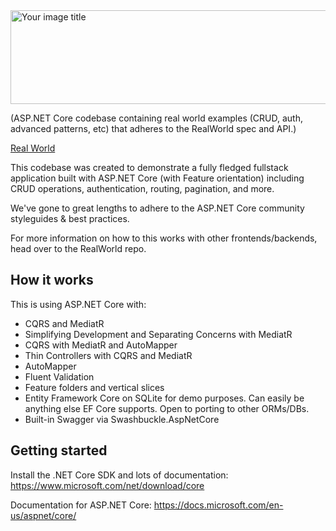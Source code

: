 <img src="https://user-images.githubusercontent.com/27735701/59152477-81b05a80-8a3c-11e9-8660-2749cff68db7.png" alt="Your image title" width="600" height="150"/>

(ASP.NET Core codebase containing real world examples (CRUD, auth, advanced patterns, etc) that adheres to the RealWorld spec and API.)

[Real World](docs/CONTRIBUTING.md)

This codebase was created to demonstrate a fully fledged fullstack application built with ASP.NET Core (with Feature orientation) including CRUD operations, authentication, routing, pagination, and more.

We've gone to great lengths to adhere to the ASP.NET Core community styleguides & best practices.

For more information on how to this works with other frontends/backends, head over to the RealWorld repo.

## How it works
This is using ASP.NET Core with:

* CQRS and MediatR
* Simplifying Development and Separating Concerns with MediatR
* CQRS with MediatR and AutoMapper
* Thin Controllers with CQRS and MediatR
* AutoMapper
* Fluent Validation
* Feature folders and vertical slices
* Entity Framework Core on SQLite for demo purposes. Can easily be anything else EF Core supports. Open to porting to other ORMs/DBs.
* Built-in Swagger via Swashbuckle.AspNetCore

## Getting started
Install the .NET Core SDK and lots of documentation: https://www.microsoft.com/net/download/core

Documentation for ASP.NET Core: https://docs.microsoft.com/en-us/aspnet/core/
